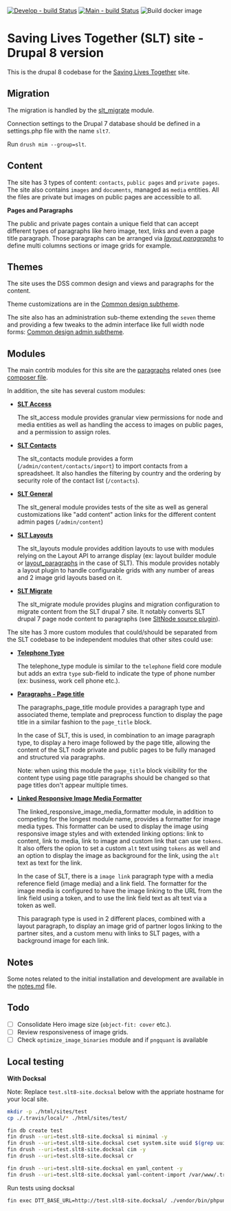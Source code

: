 [![Develop - build Status](https://travis-ci.com/UN-OCHA/slt8-site.svg?token=q5DydpJDYUBJoayLktvd&branch=develop)](https://travis-ci.com/UN-OCHA/slt8-site)
[![Main - build Status](https://travis-ci.com/UN-OCHA/slt8-site.svg?token=q5DydpJDYUBJoayLktvd&branch=main)](https://travis-ci.com/UN-OCHA/slt8-site)
![Build docker image](https://github.com/UN-OCHA/slt8-site/workflows/Build%20docker%20image/badge.svg)

Saving Lives Together (SLT) site - Drupal 8 version
===================================================

This is the drupal 8 codebase for the [Saving Lives Together](https://savinglivestogether.unocha.org) site.

Migration
---------

The migration is handled by the [slt_migrate](html/modules/custom/slt_migrate)
module.

Connection settings to the Drupal 7 database should be defined in a settings.php
file with the name `slt7`.

Run `drush mim --group=slt`.

Content
-------

The site has 3 types of content: `contacts`, `public pages` and `private pages`.
The site also contains `images` and `documents`, managed as `media` entities.
All the files are private but images on public pages are accessible to all.

**Pages and Paragraphs**

The public and private pages contain a unique field that can accept different
types of paragraphs like hero image, text, links and even a page title
paragraph. Those paragraphs can be arranged via [*layout paragraphs*](https://www.drupal.org/project/layout_paragraphs) to define
multi columns sections or image grids for example.

Themes
------

The site uses the DSS common design and views and paragraphs for the content.

Theme customizations are in the
[Common design subtheme](html/themes/custom/common_design_subtheme).

The site also has an administration sub-theme extending the `seven` theme and
providing a few tweaks to the admin interface like full width node forms:
[Common design admin subtheme](html/themes/custom/common_design_admin_subtheme).

Modules
-------

The main contrib modules for this site are the [paragraphs](https://www.drupal.org/project/paragraphs) related ones (see
[composer file](composer.json).

In addition, the site has several custom modules:

- [**SLT Access**](html/modules/custom/slt_access)

  The slt_access module provides granular view permissions for node and media
  entities as well as handling the access to images on public pages, and a
  permission to assign roles.

- [**SLT Contacts**](html/modules/custom/slt_contacts)

  The slt_contacts module provides a form (`/admin/content/contacts/import`) to
  import contacts from a spreadsheet. It also handles the filtering by country
  and the ordering by security role of the contact list (`/contacts`).

- [**SLT General**](html/modules/custom/slt_general)

  The slt_general module provides tests of the site as well as general
  customizations like "add content" action links for the different content
  admin pages (`/admin/content`)

- [**SLT Layouts**](html/modules/custom/slt_layouts)

  The slt_layouts module provides addition layouts to use with modules relying
  on the Layout API to arrange display (ex: layout builder module or
  [layout_paragraphs](https://www.drupal.org/project/layout_paragraphs) in the
  case of SLT). This module provides notably a layout plugin to handle
  configurable grids with any number of areas and 2 image grid layouts based on
  it.

- [**SLT Migrate**](html/modules/custom/slt_migrate)

  The slt_migrate module provides plugins and migration configuration to migrate
  content from the SLT drupal 7 site. It notably converts SLT drupal 7 page
  node content to paragraphs (see [SltNode source plugin](html/modules/custom/slt_migrate/src/Plugin/migrate/source/SltNode.php)).

The site has 3 more custom modules that could/should be separated from the SLT
codebase to be independent modules that other sites could use:

- [**Telephone Type**](html/modules/custom/telephone_type)

  The telephone_type module is similar to the `telephone` field core module but
  adds an extra `type` sub-field to indicate the type of phone number (ex:
  business, work cell phone etc.).

- [**Paragraphs - Page title**](html/modules/custom/paragraphs_page_title)

  The paragraphs_page_title module provides a paragraph type and associated
  theme, template and preprocess function to display the page title in a
  similar fashion to the `page_title` block.

  In the case of SLT, this is used, in combination to an image paragraph type,
  to display a hero image followed by the page title, allowing the content of
  the SLT node private and public pages to be fully managed and structured via
  paragraphs.

  Note: when using this module the `page_title` block visibility for the
  content type using page title paragraphs should be changed so that page titles
  don't appear multiple times.

- [**Linked Responsive Image Media Formatter**](html/modules/custom/linked_responsive_image_media_formatter)

  The linked_responsive_image_media_formatter module, in addition to competing
  for the longest module name, provides a formatter for image media types. This
  formatter can be used to display the image using responsive image styles and
  with extended linking options: link to content, link to media, link to image
  and custom link that can use `tokens`. It also offers the opion to set a
  custom `alt` text using `tokens` as well and an option to display the image
  as background for the link, using the `alt` text as text for the link.

  In the case of SLT, there is a `image link` paragraph type with a media
  reference field (image media) and a link field. The formatter for the image
  media is configured to have the image linking to the URL from the link field
  using a token, and to use the link field text as alt text via a token as well.

  This paragraph type is used in 2 different places, combined with a layout
  paragraph, to display an image grid of partner logos linking to the partner
  sites, and a custom menu with links to SLT pages, with a background image for
  each link.


Notes
-----

Some notes related to the initial installation and development are available in
the [notes.md](notes.md) file.

Todo
----

- [ ] Consolidate Hero image size (`object-fit: cover` etc.).
- [ ] Review responsiveness of image grids.
- [ ] Check `optimize_image_binaries` module and if `pngquant` is available

Local testing
-------------

**With Docksal**

Note: Replace `test.slt8-site.docksal` below with the appriate hostname for
your local site.

```bash
mkdir -p ./html/sites/test
cp ./.travis/local/* ./html/sites/test/

fin db create test
fin drush --uri=test.slt8-site.docksal si minimal -y
fin drush --uri=test.slt8-site.docksal cset system.site uuid $(grep uuid ./config/system.site.yml | awk '{print $2}') -y
fin drush --uri=test.slt8-site.docksal cim -y
fin drush --uri=test.slt8-site.docksal cr

fin drush --uri=test.slt8-site.docksal en yaml_content -y
fin drush --uri=test.slt8-site.docksal yaml-content-import /var/www/.travis/
```

Run tests using docksal

```bash
fin exec DTT_BASE_URL=http://test.slt8-site.docksal/ ./vendor/bin/phpunit --debug --colors --testsuite=existing-site,existing-site-javascript --printer '\Drupal\Tests\Listeners\HtmlOutputPrinter'
```
